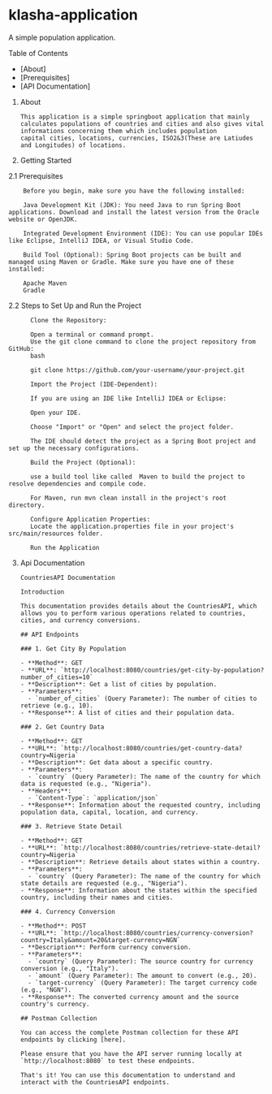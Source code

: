 # klasha-application
A simple population application.

Table of Contents

- [About]
- [Prerequisites]
- [API Documentation]

 1. About
        
        This application is a simple springboot application that mainly calculates populations of countries and cities and also gives vital informations concerning them which includes population
        capital cities, locations, currencies, ISO2&3(These are Latiudes and Longitudes) of locations.


 2. Getting Started

 2.1 Prerequisites

        Before you begin, make sure you have the following installed:

        Java Development Kit (JDK): You need Java to run Spring Boot applications. Download and install the latest version from the Oracle website or OpenJDK.

        Integrated Development Environment (IDE): You can use popular IDEs like Eclipse, IntelliJ IDEA, or Visual Studio Code.

        Build Tool (Optional): Spring Boot projects can be built and managed using Maven or Gradle. Make sure you have one of these installed:

        Apache Maven
        Gradle
    
  2.2 Steps to Set Up and Run the Project
    
          Clone the Repository:
        
          Open a terminal or command prompt.
          Use the git clone command to clone the project repository from GitHub:
          bash
        
          git clone https://github.com/your-username/your-project.git
        
          Import the Project (IDE-Dependent):
        
          If you are using an IDE like IntelliJ IDEA or Eclipse:
        
          Open your IDE.
          
          Choose "Import" or "Open" and select the project folder.
          
          The IDE should detect the project as a Spring Boot project and set up the necessary configurations.
          
          Build the Project (Optional):
        
          use a build tool like called  Maven to build the project to resolve dependencies and compile code.
        
          For Maven, run mvn clean install in the project's root directory.
        
          Configure Application Properties:
          Locate the application.properties file in your project's src/main/resources folder.
        
          Run the Application
            
3.  Api Documentation

        CountriesAPI Documentation
        
        Introduction
        
        This documentation provides details about the CountriesAPI, which allows you to perform various operations related to countries, cities, and currency conversions.
        
        ## API Endpoints
        
        ### 1. Get City By Population
        
        - **Method**: GET
        - **URL**: `http://localhost:8080/countries/get-city-by-population?number_of_cities=10`
        - **Description**: Get a list of cities by population.
        - **Parameters**:
          - `number_of_cities` (Query Parameter): The number of cities to retrieve (e.g., 10).
        - **Response**: A list of cities and their population data.
        
        ### 2. Get Country Data
        
        - **Method**: GET
        - **URL**: `http://localhost:8080/countries/get-country-data?country=Nigeria`
        - **Description**: Get data about a specific country.
        - **Parameters**:
          - `country` (Query Parameter): The name of the country for which data is requested (e.g., "Nigeria").
        - **Headers**:
          - `Content-Type`: `application/json`
        - **Response**: Information about the requested country, including population data, capital, location, and currency.
        
        ### 3. Retrieve State Detail
        
        - **Method**: GET
        - **URL**: `http://localhost:8080/countries/retrieve-state-detail?country=Nigeria`
        - **Description**: Retrieve details about states within a country.
        - **Parameters**:
          - `country` (Query Parameter): The name of the country for which state details are requested (e.g., "Nigeria").
        - **Response**: Information about the states within the specified country, including their names and cities.
        
        ### 4. Currency Conversion
        
        - **Method**: POST
        - **URL**: `http://localhost:8080/countries/currency-conversion?country=Italy&amount=20&target-currency=NGN`
        - **Description**: Perform currency conversion.
        - **Parameters**:
          - `country` (Query Parameter): The source country for currency conversion (e.g., "Italy").
          - `amount` (Query Parameter): The amount to convert (e.g., 20).
          - `target-currency` (Query Parameter): The target currency code (e.g., "NGN").
        - **Response**: The converted currency amount and the source country's currency.
        
        ## Postman Collection
        
        You can access the complete Postman collection for these API endpoints by clicking [here].
        
        Please ensure that you have the API server running locally at `http://localhost:8080` to test these endpoints.
        
        That's it! You can use this documentation to understand and interact with the CountriesAPI endpoints.
  

            
    
  

  
